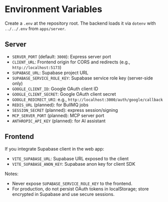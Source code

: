 # Environment Variables

Create a `.env` at the repository root. The backend loads it via `dotenv` with `../../.env` from `apps/server`.

## Server
- `SERVER_PORT` (default: `3000`): Express server port
- `CLIENT_URL`: Frontend origin for CORS and redirects (e.g., `http://localhost:5173`)
- `SUPABASE_URL`: Supabase project URL
- `SUPABASE_SERVICE_ROLE_KEY`: Supabase service role key (server-side only)
- `GOOGLE_CLIENT_ID`: Google OAuth client ID
- `GOOGLE_CLIENT_SECRET`: Google OAuth client secret
- `GOOGLE_REDIRECT_URI`: e.g., `http://localhost:3000/auth/google/callback`
- `REDIS_URL` (planned): for BullMQ jobs
- `SESSION_SECRET` (planned): express session/signing
- `MCP_SERVER_PORT` (planned): MCP server port
- `ANTHROPIC_API_KEY` (planned): for AI assistant

## Frontend
If you integrate Supabase client in the web app:
- `VITE_SUPABASE_URL`: Supabase URL exposed to the client
- `VITE_SUPABASE_ANON_KEY`: Supabase anon key for client SDK

Notes:
- Never expose `SUPABASE_SERVICE_ROLE_KEY` to the frontend.
- For production, do not persist OAuth tokens in localStorage; store encrypted in Supabase and use secure sessions.